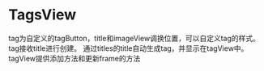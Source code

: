 # TagsView
tag为自定义的tagButton，title和imageView调换位置，可以自定义tag的样式。 tag接收title进行创建。 通过titles的title自动生成tag，并显示在tagView中。 tagView提供添加方法和更新frame的方法
